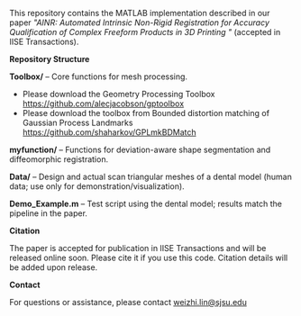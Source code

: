 This repository contains the MATLAB implementation described in our paper _"AINR: Automated Intrinsic Non-Rigid Registration for Accuracy Qualification of Complex Freeform Products in 3D Printing
"_ (accepted in IISE Transactions).

**Repository Structure**

**Toolbox/** – Core functions for mesh processing.
- Please download the Geometry Processing Toolbox https://github.com/alecjacobson/gptoolbox
- Please download the toolbox from Bounded distortion matching of Gaussian Process Landmarks https://github.com/shaharkov/GPLmkBDMatch

**myfunction/** – Functions for deviation-aware shape segmentation and diffeomorphic registration.

**Data/** – Design and actual scan triangular meshes of a dental model (human data; use only for demonstration/visualization).

**Demo_Example.m** – Test script using the dental model; results match the pipeline in the paper.


**Citation**

The paper is accepted for publication in IISE Transactions and will be released online soon. Please cite it if you use this code. Citation details will be added upon release.

**Contact**

For questions or assistance, please contact weizhi.lin@sjsu.edu
